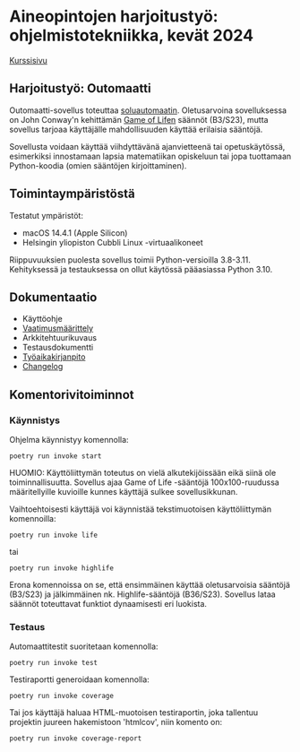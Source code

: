 # Aineopintojen harjoitustyö: ohjelmistotekniikka, kevät 2024

[Kurssisivu](https://ohjelmistotekniikka-hy.github.io/)

## Harjoitustyö: Outomaatti

Outomaatti-sovellus toteuttaa [soluautomaatin](https://fi.wikipedia.org/wiki/Soluautomaatti). Oletusarvoina sovelluksessa on John Conway'n kehittämän [Game of Lifen](https://fi.wikipedia.org/wiki/Game_of_Life) säännöt (B3/S23), mutta sovellus tarjoaa käyttäjälle mahdollisuuden käyttää erilaisia sääntöjä.

Sovellusta voidaan käyttää viihdyttävänä ajanvietteenä tai opetuskäytössä, esimerkiksi innostamaan lapsia matematiikan opiskeluun tai jopa tuottamaan Python-koodia (omien sääntöjen kirjoittaminen).

## Toimintaympäristöstä

Testatut ympäristöt:
- macOS 14.4.1 (Apple Silicon)
- Helsingin yliopiston Cubbli Linux -virtuaalikoneet

Riippuvuuksien puolesta sovellus toimii Python-versioilla 3.8-3.11. Kehityksessä ja testauksessa on ollut käytössä pääasiassa Python 3.10.

## Dokumentaatio

- Käyttöohje
- [Vaatimusmäärittely](dokumentaatio/vaatimusmaarittely.md)
- Arkkitehtuurikuvaus
- Testausdokumentti
- [Työaikakirjanpito](dokumentaatio/tuntikirjanpito.md)
- [Changelog](dokumentaatio/changelog.md)

## Komentorivitoiminnot

### Käynnistys

Ohjelma käynnistyy komennolla:

```
poetry run invoke start
```

HUOMIO: Käyttöliittymän toteutus on vielä alkutekijöissään eikä siinä ole toiminnallisuutta. Sovellus ajaa Game of Life -sääntöjä 100x100-ruudussa määritellyille kuvioille kunnes käyttäjä sulkee sovellusikkunan.

Vaihtoehtoisesti käyttäjä voi käynnistää tekstimuotoisen käyttöliittymän komennoilla:

```
poetry run invoke life
```

tai

```
poetry run invoke highlife
```

Erona komennoissa on se, että ensimmäinen käyttää oletusarvoisia sääntöjä (B3/S23) ja jälkimmäinen nk. Highlife-sääntöjä (B36/S23). Sovellus lataa säännöt toteuttavat funktiot dynaamisesti eri luokista.

### Testaus

Automaattitestit suoritetaan komennolla:

```
poetry run invoke test
```

Testiraportti generoidaan komennolla:

```
poetry run invoke coverage
```

Tai jos käyttäjä haluaa HTML-muotoisen testiraportin, joka tallentuu projektin juureen hakemistoon 'htmlcov', niin komento on:

```
poetry run invoke coverage-report
```
